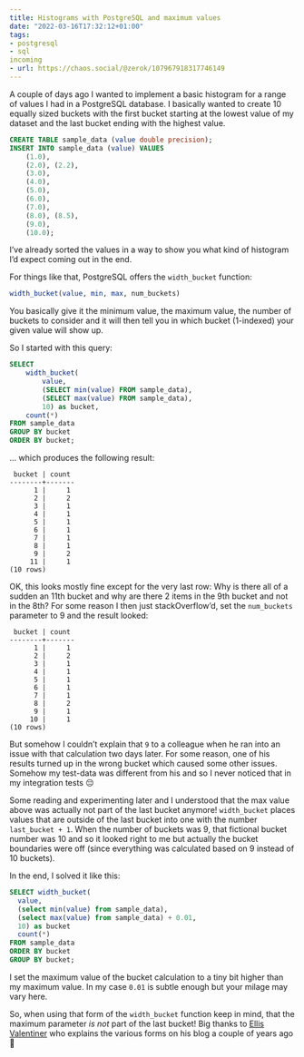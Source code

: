 ```yaml
---
title: Histograms with PostgreSQL and maximum values
date: "2022-03-16T17:32:12+01:00"
tags:
- postgresql
- sql
incoming
- url: https://chaos.social/@zerok/107967918317746149  
---
```


A couple of days ago I wanted to implement a basic histogram for a range of values I had in a PostgreSQL database. I basically wanted to create 10 equally sized buckets with the first bucket starting at the lowest value of my dataset and the last bucket ending with the highest value.

```sql
CREATE TABLE sample_data (value double precision);
INSERT INTO sample_data (value) VALUES
    (1.0),
    (2.0), (2.2),
    (3.0),
    (4.0),
    (5.0),
    (6.0),
    (7.0),
    (8.0), (8.5),
    (9.0),
    (10.0);

```

I’ve already sorted the values in a way to show you what kind of histogram I’d expect coming out in the end.

For things like that, PostgreSQL offers the `width_bucket` function:

```sql
width_bucket(value, min, max, num_buckets)
```

You basically give it the minimum value, the maximum value, the number of buckets to consider and it will then tell you in which bucket (1-indexed) your given value will show up.

So I started with this query:

```sql
SELECT
    width_bucket(
        value,
        (SELECT min(value) FROM sample_data),
        (SELECT max(value) FROM sample_data),
        10) as bucket,
    count(*)
FROM sample_data
GROUP BY bucket
ORDER BY bucket;

```

… which produces the following result:

```
 bucket | count
--------+-------
      1 |     1
      2 |     2
      3 |     1
      4 |     1
      5 |     1
      6 |     1
      7 |     1
      8 |     1
      9 |     2
     11 |     1
(10 rows)
```

OK, this looks mostly fine except for the very last row: Why is there all of a sudden an 11th bucket and why are there 2 items in the 9th bucket and not in the 8th? For some reason I then just stackOverflow’d, set the `num_buckets` parameter to 9 and the result looked:

```
 bucket | count
--------+-------
      1 |     1
      2 |     2
      3 |     1
      4 |     1
      5 |     1
      6 |     1
      7 |     1
      8 |     2
      9 |     1
     10 |     1
(10 rows)
```

But somehow I couldn’t explain that `9` to a colleague when he ran into an issue with that calculation two days later. For some reason, one of his results turned up in the wrong bucket which caused some other issues. Somehow my test-data was different from his and so I never noticed that in my integration tests 😔

Some reading and experimenting later and I understood that the max value above was actually not part of the last bucket anymore! `width_bucket` places values that are outside of the last bucket into one with the number `last_bucket + 1`. When the number of buckets was 9, that fictional bucket number was 10 and so it looked right to me but actually the bucket boundaries were off (since everything was calculated based on 9 instead of 10 buckets).

In the end, I solved it like this:

```sql
SELECT width_bucket(
  value,
  (select min(value) from sample_data),
  (select max(value) from sample_data) + 0.01,
  10) as bucket
  count(*)
FROM sample_data
ORDER BY bucket
GROUP BY bucket;
```

I set the maximum value of the bucket calculation to a tiny bit higher than my maximum value. In my case `0.01` is subtle enough but your milage may vary here. 

So, when using that form of the `width_bucket` function keep in mind, that the maximum parameter *is not* part of the last bucket! Big thanks to [Ellis Valentiner](https://ellisvalentiner.com/post/discretizing-data-in-postgres-with-width-bucket/) who explains the various forms on his blog a couple of years ago 🙂 
